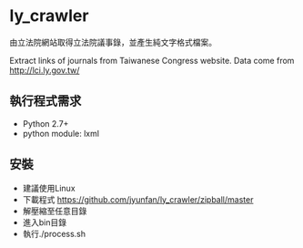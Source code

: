 ly_crawler
==========

由立法院網站取得立法院議事錄，並產生純文字格式檔案。

Extract links of journals from Taiwanese Congress website.
Data come from http://lci.ly.gov.tw/

執行程式需求
------------
* Python 2.7+
* python module: lxml

安裝
----
* 建議使用Linux
* 下載程式 https://github.com/jyunfan/ly_crawler/zipball/master
* 解壓縮至任意目錄
* 進入bin目錄
* 執行./process.sh


